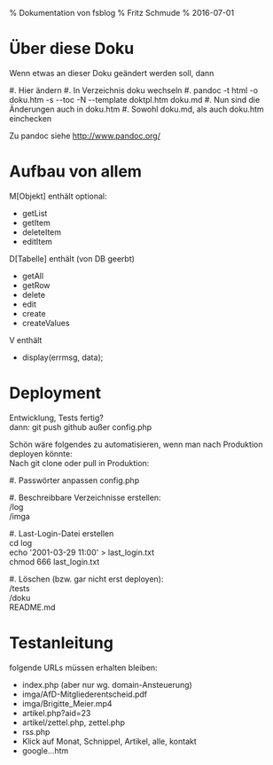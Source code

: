 % Dokumentation von fsblog
% Fritz Schmude
% 2016-07-01

# Über diese Doku
Wenn etwas an dieser Doku geändert werden soll, dann 

#. Hier ändern
#. In Verzeichnis doku wechseln
#. pandoc -t html -o doku.htm -s --toc -N --template doktpl.htm doku.md
#. Nun sind die Änderungen auch in doku.htm
#. Sowohl doku.md, als auch doku.htm einchecken

Zu pandoc siehe <http://www.pandoc.org/>

# Aufbau von allem

M[Objekt] enthält optional:

- getList
- getItem
- deleteItem
- editItem

D[Tabelle] enthält (von DB geerbt)

- getAll
- getRow
- delete
- edit
- create
- createValues

V enthält

- display(errmsg, data);

# Deployment
Entwicklung, Tests fertig?  
dann: git push github außer config.php

Schön wäre folgendes zu automatisieren, wenn man nach Produktion deployen könnte:  
Nach git clone oder pull in Produktion:

#. Passwörter anpassen
    config.php

#. Beschreibbare Verzeichnisse erstellen:  
    /log  
    /imga  

#. Last-Login-Datei erstellen  
  cd log  
  echo '2001-03-29 11:00' > last_login.txt  
  chmod 666 last_login.txt
  
#. Löschen (bzw. gar nicht erst deployen):  
  /tests  
  /doku  
  README.md
  
# Testanleitung
folgende URLs müssen erhalten bleiben:

- index.php (aber nur wg. domain-Ansteuerung)
- imga/AfD-Mitgliederentscheid.pdf
- imga/Brigitte_Meier.mp4
- artikel.php?aid=23
- artikel/zettel.php, zettel.php
- rss.php
- Klick auf Monat, Schnippel, Artikel, alle, kontakt
- google...htm


